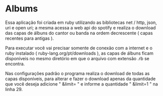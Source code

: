 # Albums

Essa aplicação foi criada em ruby utilizando as bibliotecas net / http, json, uri e open uri; a mesma acessa a web api do spotify e realiza o download das capas de álbuns do cantor ou banda na ordem decrescente ( capas recentes para antigas ).

Para executar você vai precisar somente de conexão com a internet e o ruby instalado ( ruby-lang.org/pt/downloads ), as capas de álbuns ficam disponíveis no mesmo diretório em que o arquivo com extensão .rb se encontra.

Nas configurações padrão o programa realiza o download de todas as capas disponíveis, para alterar e fazer o download apenas da quantidade que você deseja adicione " &limit= " e informe a quantidade " &limit=1 " na linha 29.
